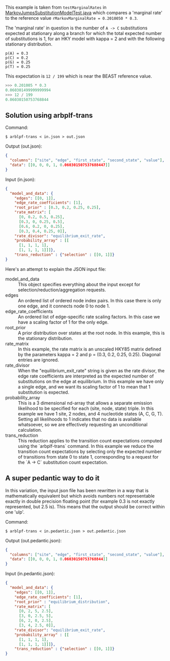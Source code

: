 This example is taken from `testMarginalRates` in
[MarkovJumpsSubstitutionModelTest.java](https://github.com/beast-dev/beast-mcmc/blob/master/src/test/dr/evomodel/substmodel/MarkovJumpsSubstitutionModelTest.java)
which compares a 'marginal rate' to the reference value
`rMarkovMarginalRate = 0.2010050 * 0.3`.

The 'marginal rate' in question is the
number of `A -> C` substitutions expected at stationary
along a branch for which the total expected number of substitutions is 1,
for an HKY model with kappa = 2 and with
the following stationary distribution.
```
p(A) = 0.3
p(C) = 0.2
p(G) = 0.25
p(T) = 0.25
```

This expectation is `12 / 199` which is near the BEAST reference value.

```python
>>> 0.201005 * 0.3
0.060301499999999994
>>> 12 / 199
0.06030150753768844
```


Solution using arbplf-trans
---

Command:
```shell
$ arblpf-trans < in.json > out.json
```

Output (out.json):
```json
{
  "columns": ["site", "edge", "first_state", "second_state", "value"],
  "data": [[0, 0, 0, 1, 0.060301507537688447]]
}
```

Input (in.json):
```json
{
  "model_and_data": {
    "edges": [[0, 1]],
    "edge_rate_coefficients": [1],
    "root_prior" : [0.3, 0.2, 0.25, 0.25],
    "rate_matrix": [
      [0, 0.2, 0.5, 0.25],
      [0.3, 0, 0.25, 0.5],
      [0.6, 0.2, 0, 0.25],
      [0.3, 0.4, 0.25, 0]],
    "rate_divisor": "equilibrium_exit_rate",
    "probability_array" : [[
      [1, 1, 1, 1],
      [1, 1, 1, 1]]]},
    "trans_reduction" : {"selection" : [[0, 1]]}
}
```

Here's an attempt to explain the JSON input file:
<dl>

<dt>model_and_data</dt>
<dd>
This object specifies everything about the input except
for selection/reduction/aggregation requests.
</dd>

<dt>edges</dt>
<dd>
An ordered list of ordered node index pairs.
In this case there is only one edge,
and it connects node 0 to node 1.
</dd>

<dt>edge_rate_coefficients</dt>
<dd>
An ordered list of edge-specific rate scaling factors.
In this case we have a scaling factor of 1 for the only edge.
</dd>

<dt>root_prior</dt>
<dd>
A prior distribution over states at the root node.
In this example, this is the stationary distribution.
</dd>

<dt>rate_matrix</dt>
<dd>
In this example, the rate matrix is an unscaled HKY85 matrix
defined by the parameters kappa = 2 and p = (0.3, 0.2, 0.25, 0.25).
Diagonal entries are ignored.
</dd>

<dt>rate_divisor</dt>
<dd>
When the "equilibrium_exit_rate" string is given as the rate divisor,
the edge rate coefficients are interpreted as the
expected number of substitutions on the edge at equilibrium.
In this example we have only a single edge,
and we want its scaling factor of 1 to mean that 1 substitution is expected.
</dd>

<dt>probability_array</dt>
<dd>
This is a 3 dimensional nd-array that allows a separate
emission likelihood to be specified for each (site, node, state) triple.
In this example we have 1 site, 2 nodes, and 4 nucleotide states (A, C, G, T).
Setting all likelihoods to 1 indicates that
no data is available whatsoever, so we are effectively
requesting an unconditional calculation.
</dd>

<dt>trans_reduction</dt>
<dd>
This reduction applies to the transition count expectations
computed using the `arbplf-trans` command.
In this example we reduce the transition count expectations
by selecting only the expected number of transitions from state 0 to state 1,
corresponding to a request for the `A -> C` substitution count expectation.
</dd>

</dl>

A super pedantic way to do it
---

In this variation, the input json file has been
rewritten in a way that is mathematically equivalent but which avoids
numbers not representable exactly in double precision floating point
(for example 0.3 is not exactly represented, but 2.5 is).
This means that the output should be correct within one 'ulp'.

Command:
```shell
$ arblpf-trans < in.pedantic.json > out.pedantic.json
```

Output (out.pedantic.json):
```json
{
  "columns": ["site", "edge", "first_state", "second_state", "value"],
  "data": [[0, 0, 0, 1, 0.06030150753768844]]
}
```

Input (in.pedantic.json):
```json
{
  "model_and_data": {
    "edges": [[0, 1]],
    "edge_rate_coefficients": [1],
    "root_prior" : "equilibrium_distribution",
    "rate_matrix": [
      [0, 2, 5, 2.5],
      [3, 0, 2.5, 5],
      [6, 2, 0, 2.5],
      [3, 4, 2.5, 0]],
    "rate_divisor": "equilibrium_exit_rate",
    "probability_array" : [[
      [1, 1, 1, 1],
      [1, 1, 1, 1]]]},
    "trans_reduction" : {"selection" : [[0, 1]]}
}
```
